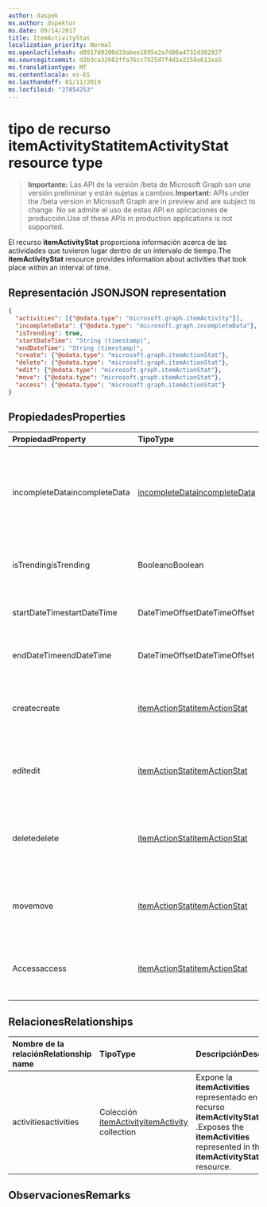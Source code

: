 ```yaml
---
author: daspek
ms.author: dspektor
ms.date: 09/14/2017
title: ItemActivityStat
localization_priority: Normal
ms.openlocfilehash: d0917d0100d33abee1095e2a7d06a4732d382937
ms.sourcegitcommit: d2b3ca32602ffa76cc7925d7f4d1e2258e611ea5
ms.translationtype: MT
ms.contentlocale: es-ES
ms.lasthandoff: 01/11/2019
ms.locfileid: "27854253"
---
```

# <a name="itemactivitystat-resource-type"></a><span data-ttu-id="ff958-102">tipo de recurso itemActivityStat</span><span class="sxs-lookup"><span data-stu-id="ff958-102">itemActivityStat resource type</span></span>

> <span data-ttu-id="ff958-103">**Importante:** Las API de la versión /beta de Microsoft Graph son una versión preliminar y están sujetas a cambios.</span><span class="sxs-lookup"><span data-stu-id="ff958-103">**Important:** APIs under the /beta version in Microsoft Graph are in preview and are subject to change.</span></span> <span data-ttu-id="ff958-104">No se admite el uso de estas API en aplicaciones de producción.</span><span class="sxs-lookup"><span data-stu-id="ff958-104">Use of these APIs in production applications is not supported.</span></span>

<span data-ttu-id="ff958-105">El recurso **itemActivityStat** proporciona información acerca de las actividades que tuvieron lugar dentro de un intervalo de tiempo.</span><span class="sxs-lookup"><span data-stu-id="ff958-105">The **itemActivityStat** resource provides information about activities that took place within an interval of time.</span></span>

## <a name="json-representation"></a><span data-ttu-id="ff958-106">Representación JSON</span><span class="sxs-lookup"><span data-stu-id="ff958-106">JSON representation</span></span>

<!-- {
  "blockType": "resource",
  "optionalProperties": [ ],
  "baseType": "microsoft.graph.entity",
  "@type": "microsoft.graph.itemActivityStat",
}-->

```json
{
  "activities": [{"@odata.type": "microsoft.graph.itemActivity"}],
  "incompleteData": {"@odata.type": "microsoft.graph.incompleteData"},
  "isTrending": true,
  "startDateTime": "String (timestamp)",
  "endDateTime": "String (timestamp)",
  "create": {"@odata.type": "microsoft.graph.itemActionStat"},
  "delete": {"@odata.type": "microsoft.graph.itemActionStat"},
  "edit": {"@odata.type": "microsoft.graph.itemActionStat"},
  "move": {"@odata.type": "microsoft.graph.itemActionStat"},
  "access": {"@odata.type": "microsoft.graph.itemActionStat"}
}
```

## <a name="properties"></a><span data-ttu-id="ff958-107">Propiedades</span><span class="sxs-lookup"><span data-stu-id="ff958-107">Properties</span></span>

| <span data-ttu-id="ff958-108">Propiedad</span><span class="sxs-lookup"><span data-stu-id="ff958-108">Property</span></span>         | <span data-ttu-id="ff958-109">Tipo</span><span class="sxs-lookup"><span data-stu-id="ff958-109">Type</span></span>                    | <span data-ttu-id="ff958-110">Description</span><span class="sxs-lookup"><span data-stu-id="ff958-110">Description</span></span>
|:-----------------|:------------------------|:----------------------------------------
| <span data-ttu-id="ff958-111">incompleteData</span><span class="sxs-lookup"><span data-stu-id="ff958-111">incompleteData</span></span>   | <span data-ttu-id="ff958-112">[incompleteData][]</span><span class="sxs-lookup"><span data-stu-id="ff958-112">[incompleteData][]</span></span>      | <span data-ttu-id="ff958-113">Indica que las estadísticas de este intervalo están basadas en datos incompletos.</span><span class="sxs-lookup"><span data-stu-id="ff958-113">Indicates that the statistics in this interval are based on incomplete data.</span></span> <span data-ttu-id="ff958-114">Solo lectura.</span><span class="sxs-lookup"><span data-stu-id="ff958-114">Read-only.</span></span>
| <span data-ttu-id="ff958-115">isTrending</span><span class="sxs-lookup"><span data-stu-id="ff958-115">isTrending</span></span>       | <span data-ttu-id="ff958-116">Booleano</span><span class="sxs-lookup"><span data-stu-id="ff958-116">Boolean</span></span>                 | <span data-ttu-id="ff958-117">Indica si el elemento es "tendencias".</span><span class="sxs-lookup"><span data-stu-id="ff958-117">Indicates whether the item is "trending."</span></span> <span data-ttu-id="ff958-118">Solo lectura.</span><span class="sxs-lookup"><span data-stu-id="ff958-118">Read-only.</span></span>
| <span data-ttu-id="ff958-119">startDateTime</span><span class="sxs-lookup"><span data-stu-id="ff958-119">startDateTime</span></span>    | <span data-ttu-id="ff958-120">DateTimeOffset</span><span class="sxs-lookup"><span data-stu-id="ff958-120">DateTimeOffset</span></span>          | <span data-ttu-id="ff958-121">Cuando se inicia el intervalo.</span><span class="sxs-lookup"><span data-stu-id="ff958-121">When the interval starts.</span></span> <span data-ttu-id="ff958-122">Solo lectura.</span><span class="sxs-lookup"><span data-stu-id="ff958-122">Read-only.</span></span>
| <span data-ttu-id="ff958-123">endDateTime</span><span class="sxs-lookup"><span data-stu-id="ff958-123">endDateTime</span></span>      | <span data-ttu-id="ff958-124">DateTimeOffset</span><span class="sxs-lookup"><span data-stu-id="ff958-124">DateTimeOffset</span></span>          | <span data-ttu-id="ff958-125">Cuando finaliza el intervalo.</span><span class="sxs-lookup"><span data-stu-id="ff958-125">When the interval ends.</span></span> <span data-ttu-id="ff958-126">Solo lectura.</span><span class="sxs-lookup"><span data-stu-id="ff958-126">Read-only.</span></span>
| <span data-ttu-id="ff958-127">create</span><span class="sxs-lookup"><span data-stu-id="ff958-127">create</span></span>           | <span data-ttu-id="ff958-128">[itemActionStat][]</span><span class="sxs-lookup"><span data-stu-id="ff958-128">[itemActionStat][]</span></span>      | <span data-ttu-id="ff958-129">Estadísticas sobre las acciones de **crear** en este intervalo.</span><span class="sxs-lookup"><span data-stu-id="ff958-129">Statistics about the **create** actions in this interval.</span></span> <span data-ttu-id="ff958-130">Solo lectura.</span><span class="sxs-lookup"><span data-stu-id="ff958-130">Read-only.</span></span>
| <span data-ttu-id="ff958-131">edit</span><span class="sxs-lookup"><span data-stu-id="ff958-131">edit</span></span>             | <span data-ttu-id="ff958-132">[itemActionStat][]</span><span class="sxs-lookup"><span data-stu-id="ff958-132">[itemActionStat][]</span></span>      | <span data-ttu-id="ff958-133">Estadísticas sobre las acciones de **Edición** en este intervalo.</span><span class="sxs-lookup"><span data-stu-id="ff958-133">Statistics about the **edit** actions in this interval.</span></span> <span data-ttu-id="ff958-134">Solo lectura.</span><span class="sxs-lookup"><span data-stu-id="ff958-134">Read-only.</span></span>
| <span data-ttu-id="ff958-135">delete</span><span class="sxs-lookup"><span data-stu-id="ff958-135">delete</span></span>           | <span data-ttu-id="ff958-136">[itemActionStat][]</span><span class="sxs-lookup"><span data-stu-id="ff958-136">[itemActionStat][]</span></span>      | <span data-ttu-id="ff958-137">Estadísticas sobre las acciones de **eliminación** en este intervalo.</span><span class="sxs-lookup"><span data-stu-id="ff958-137">Statistics about the **delete** actions in this interval.</span></span> <span data-ttu-id="ff958-138">Solo lectura.</span><span class="sxs-lookup"><span data-stu-id="ff958-138">Read-only.</span></span>
| <span data-ttu-id="ff958-139">move</span><span class="sxs-lookup"><span data-stu-id="ff958-139">move</span></span>             | <span data-ttu-id="ff958-140">[itemActionStat][]</span><span class="sxs-lookup"><span data-stu-id="ff958-140">[itemActionStat][]</span></span>      | <span data-ttu-id="ff958-141">Estadísticas sobre las acciones de **mover** en este intervalo.</span><span class="sxs-lookup"><span data-stu-id="ff958-141">Statistics about the **move** actions in this interval.</span></span> <span data-ttu-id="ff958-142">Solo lectura.</span><span class="sxs-lookup"><span data-stu-id="ff958-142">Read-only.</span></span>
| <span data-ttu-id="ff958-143">Access</span><span class="sxs-lookup"><span data-stu-id="ff958-143">access</span></span>           | <span data-ttu-id="ff958-144">[itemActionStat][]</span><span class="sxs-lookup"><span data-stu-id="ff958-144">[itemActionStat][]</span></span>      | <span data-ttu-id="ff958-145">Estadísticas sobre las acciones de **acceso** en este intervalo.</span><span class="sxs-lookup"><span data-stu-id="ff958-145">Statistics about the **access** actions in this interval.</span></span> <span data-ttu-id="ff958-146">Solo lectura.</span><span class="sxs-lookup"><span data-stu-id="ff958-146">Read-only.</span></span>

[itemActionStat]: itemactionstat.md
[incompleteData]: incompletedata.md

## <a name="relationships"></a><span data-ttu-id="ff958-149">Relaciones</span><span class="sxs-lookup"><span data-stu-id="ff958-149">Relationships</span></span>

| <span data-ttu-id="ff958-150">Nombre de la relación</span><span class="sxs-lookup"><span data-stu-id="ff958-150">Relationship name</span></span> | <span data-ttu-id="ff958-151">Tipo</span><span class="sxs-lookup"><span data-stu-id="ff958-151">Type</span></span>                        | <span data-ttu-id="ff958-152">Descripción</span><span class="sxs-lookup"><span data-stu-id="ff958-152">Description</span></span>
|:------------------|:----------------------------|:---------------------------
| <span data-ttu-id="ff958-153">activities</span><span class="sxs-lookup"><span data-stu-id="ff958-153">activities</span></span>        | <span data-ttu-id="ff958-154">Colección [itemActivity][]</span><span class="sxs-lookup"><span data-stu-id="ff958-154">[itemActivity][] collection</span></span> | <span data-ttu-id="ff958-155">Expone la **itemActivities** representado en este recurso **itemActivityStat** .</span><span class="sxs-lookup"><span data-stu-id="ff958-155">Exposes the **itemActivities** represented in this **itemActivityStat** resource.</span></span>

[itemActivity]: itemactivity.md

## <a name="remarks"></a><span data-ttu-id="ff958-157">Observaciones</span><span class="sxs-lookup"><span data-stu-id="ff958-157">Remarks</span></span>

<!-- {
  "type": "#page.annotation",
  "description": "The ItemActivityStat object provides information about activities that took place on an item.",
  "keywords": "activities,activity,action,analytics",
  "section": "documentation",
  "tocPath": "Resources/ItemActivityStat"
} -->
